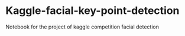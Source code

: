 # Kaggle-facial-key-point-detection
Notebook for the project of kaggle competition facial detection
